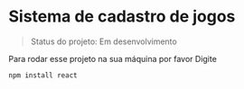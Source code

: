 <h1>Sistema de cadastro de jogos</h1>
  
>Status do projeto: Em desenvolvimento

Para rodar esse projeto na sua máquina por favor Digite
```
npm install react
```


